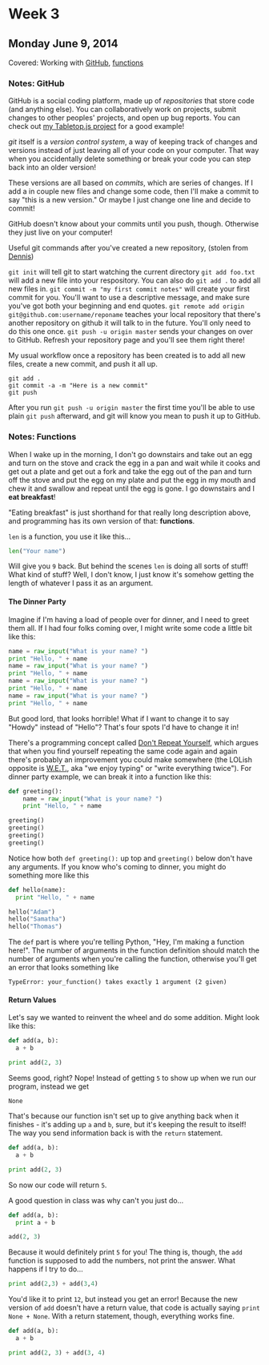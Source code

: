 # Week 3

## Monday June 9, 2014

Covered: Working with [GitHub](https://github.com), [functions](http://learnpythonthehardway.org/book/ex18.html)

### Notes: GitHub

GitHub is a social coding platform, made up of *repositories* that store code (and anything else). You can collaboratively work on projects, submit changes to other peoples' projects, and open up bug reports. You can check out [my Tabletop.js project](https://github.com/jsoma/tabletop) for a good example!

*git* itself is a *version control system*, a way of keeping track of changes and versions instead of just leaving all of your code on your computer. That way when you accidentally delete something or break your code you can step back into an older version! 

These versions are all based on *commits*, which are series of changes. If I add a in couple new files and change some code, then I'll make a commit to say "this is a new version." Or maybe I just change one line and decide to commit!

GitHub doesn't know about your commits until you push, though. Otherwise they just live on your computer!

Useful git commands after you've created a new repository, (stolen from [Dennis](https://github.com/denten/dhnotes/wiki/github-workflow))

`git init` will tell git to start watching the current directory
`git add foo.txt` will add a new file into your respository. You can also do `git add .` to add all new files in.
`git commit -m "my first commit notes"` will create your first commit for you. You'll want to use a descriptive message, and make sure you've got both your beginning and end quotes.
`git remote add origin git@github.com:username/reponame` teaches your local repository that there's another repository on github it will talk to in the future. You'll only need to do this one once. 
`git push -u origin master` sends your changes on over to GitHub. Refresh your repository page and you'll see them right there!

My usual workflow once a repository has been created is to add all new files, create a new commit, and push it all up.

```
git add .
git commit -a -m "Here is a new commit"
git push
```

After you run `git push -u origin master` the first time you'll be able to use plain `git push` afterward, and git will know you mean to push it up to GitHub.

### Notes: Functions

When I wake up in the morning, I don't go downstairs and take out an egg and turn on the stove and crack the egg in a pan and wait while it cooks and get out a plate and get out a fork and take the egg out of the pan and turn off the stove and put the egg on my plate and put the egg in my mouth and chew it and swallow and repeat until the egg is gone. I go downstairs and I **eat breakfast**! 

"Eating breakfast" is just shorthand for that really long description above, and programming has its own version of that: **functions**.

`len` is a function, you use it like this...

```python
len("Your name")
```

Will give you `9` back. But behind the scenes `len` is doing all sorts of stuff! What kind of stuff? Well, I don't know, I just know it's somehow getting the length of whatever I pass it as an argument.

#### The Dinner Party

Imagine if I'm having a load of people over for dinner, and I need to greet them all. If I had four folks coming over, I might write some code a little bit like this:

```python
name = raw_input("What is your name? ")
print "Hello, " + name
name = raw_input("What is your name? ")
print "Hello, " + name
name = raw_input("What is your name? ")
print "Hello, " + name
name = raw_input("What is your name? ")
print "Hello, " + name
```

But good lord, that looks horrible! What if I want to change it to say "Howdy" instead of "Hello"? That's four spots I'd have to change it in!

There's a programming concept called [Don't Repeat Yourself](http://en.wikipedia.org/wiki/Don't_repeat_yourself), which argues that when you find yourself repeating the same code again and again there's probably an improvement you could make somewhere (the LOLish opposite is [W.E.T.](http://en.wikipedia.org/wiki/Don't_repeat_yourself#DRY_vs_WET_solutions), aka "we enjoy typing" or "write everything twice"). For dinner party example, we can break it into a function like this:

```python
def greeting():
    name = raw_input("What is your name? ")
    print "Hello, " + name

greeting()
greeting()
greeting()
greeting()
```

Notice how both `def greeting():` up top and `greeting()` below don't have any arguments. If you know who's coming to dinner, you might do something more like this

```python
def hello(name):
  print "Hello, " + name

hello("Adam")
hello("Samatha")
hello("Thomas")
```

The `def` part is where you're telling Python, "Hey, I'm making a function here!". The number of arguments in the function definition should match the number of arguments when you're calling the function, otherwise you'll get an error that looks something like

```
TypeError: your_function() takes exactly 1 argument (2 given)
```

#### Return Values

Let's say we wanted to reinvent the wheel and do some addition. Might look like this:

```python
def add(a, b):
  a + b

print add(2, 3)
```

Seems good, right? Nope! Instead of getting `5` to show up when we run our program, instead we get 

```
None
```

That's because our function isn't set up to give anything back when it finishes - it's adding up `a` and `b`, sure, but it's keeping the result to itself! The way you send information back is with the `return` statement.

```python
def add(a, b):
  a + b

print add(2, 3)
```

So now our code will return `5`.

A good question in class was why can't you just do...

```python
def add(a, b):
  print a + b

add(2, 3)
```

Because it would definitely print `5` for you! The thing is, though, the `add` function is supposed to add the numbers, not print the answer. What happens if I try to do...

```python
print add(2,3) + add(3,4)
```

You'd like it to print `12`, but instead you get an error! Because the new version of `add` doesn't have a return value, that code is actually saying `print None + None`. With a return statement, though, everything works fine.

```python
def add(a, b):
  a + b

print add(2, 3) + add(3, 4)
```